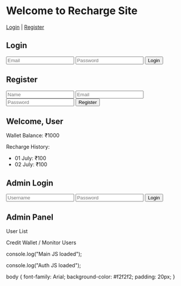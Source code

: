<!-- index.html -->
<!DOCTYPE html>
<html>
<head>
  <title>Recharge Website</title>
  <link rel="stylesheet" href="styles/style.css">
</head>
<body>
  <h1>Welcome to Recharge Site</h1>
  <form>
    <script src="https://checkout.razorpay.com/v1/payment-button.js" data-payment_button_id="pl_QnjSYKv6Lh9l8c" async></script>
  </form>
  <a href="login.html">Login</a> | <a href="register.html">Register</a>
</body>
</html>

<!-- login.html -->
<!DOCTYPE html>
<html>
<head><title>Login</title></head>
<body>
  <h2>Login</h2>
  <form>
    <input type="text" placeholder="Email">
    <input type="password" placeholder="Password">
    <button type="submit">Login</button>
  </form>
</body>
</html>

<!-- register.html -->
<!DOCTYPE html>
<html>
<head><title>Register</title></head>
<body>
  <h2>Register</h2>
  <form>
    <input type="text" placeholder="Name">
    <input type="email" placeholder="Email">
    <input type="password" placeholder="Password">
    <button type="submit">Register</button>
  </form>
</body>
</html>

<!-- dashboard.html -->
<!DOCTYPE html>
<html>
<head><title>User Dashboard</title></head>
<body>
  <h2>Welcome, User</h2>
  <p>Wallet Balance: ₹1000</p>
  <p>Recharge History:</p>
  <ul>
    <li>01 July: ₹100</li>
    <li>02 July: ₹100</li>
  </ul>
</body>
</html>

<!-- admin/admin_login.html -->
<!DOCTYPE html>
<html>
<head><title>Admin Login</title></head>
<body>
  <h2>Admin Login</h2>
  <form>
    <input type="text" placeholder="Username">
    <input type="password" placeholder="Password">
    <button type="submit">Login</button>
  </form>
</body>
</html>

<!-- admin/admin_dashboard.html -->
<!DOCTYPE html>
<html>
<head><title>Admin Dashboard</title></head>
<body>
  <h2>Admin Panel</h2>
  <p>User List</p>
  <p>Credit Wallet / Monitor Users</p>
</body>
</html>

<!-- scripts/main.js -->
console.log("Main JS loaded");

<!-- scripts/auth.js -->
console.log("Auth JS loaded");

<!-- styles/style.css -->
body { font-family: Arial; background-color: #f2f2f2; padding: 20px; }
